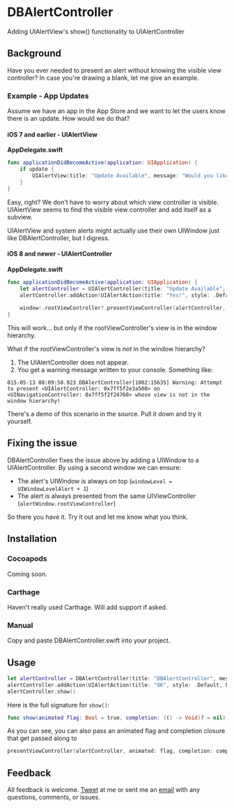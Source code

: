 # DBAlertController
Adding UIAlertView's show() functionality to UIAlertController

## Background
Have you ever needed to present an alert without knowing the visible view controller? In case you're drawing a blank, let me give an example.

### Example - App Updates
Assume we have an app in the App Store and we want to let the users know there is an update. How would we do that?

#### iOS 7 and earlier - UIAlertView
**AppDelegate.swift**
```swift
func applicationDidBecomeActive(application: UIApplication) {
    if update {
        UIAlertView(title: "Update Available", message: "Would you like to update your app?", delegate: self, cancelButtonTitle: "Yes!").show()
    }
}
```
Easy, right? We don't have to worry about which view controller is visible. UIAlertView seems to find the visible view controller and add itself as a subview. 

UIAlertView and system alerts might actually use their own UIWindow just like DBAlertController, but I digress.

#### iOS 8 and newer - UIAlertController
**AppDelegate.swift**
```swift
func applicationDidBecomeActive(application: UIApplication) {
    let alertController = UIAlertController(title: "Update Available", message: "Would you like to update your app?", preferredStyle: .Alert)
    alertController.addAction(UIAlertAction(title: "Yes!", style: .Default, handler: nil))
    
    window!.rootViewController?.presentViewController(alertController, animated: true, completion: nil)
}
```
This will work... but only if the rootViewController's view is in the window hierarchy.

What if the rootViewController's view is *not* in the window hierarchy?

1. The UIAlertController does not appear.
2. You get a warning message written to your console. Something like:
```
015-05-13 08:09:58.923 DBAlertController[1002:15635] Warning: Attempt to present <UIAlertController: 0x7ff5f2e3a500> on <UINavigationController: 0x7ff5f2f24760> whose view is not in the window hierarchy!
```

There's a demo of this scenario in the source. Pull it down and try it yourself.

## Fixing the issue
DBAlertController fixes the issue above by adding a UIWindow to a UIAlertController. By using a second window we can ensure:

* The alert's UIWindow is always on top (`windowLevel = UIWindowLevelAlert + 1`)
* The alert is always presented from the same UIViewController (`alertWindow.rootViewController`)

So there you have it. Try it out and let me know what you think.

## Installation

### Cocoapods
Coming soon.

### Carthage
Haven't really used Carthage. Will add support if asked.

### Manual
Copy and paste DBAlertController.swift into your project.

## Usage
```swift
let alertController = DBAlertController(title: "DBAlertController", message: "Hello World!", preferredStyle: .Alert)
alertController.addAction(UIAlertAction(title: "OK", style: .Default, handler: nil))
alertController.show()
```
Here is the full signature for `show()`:
```swift
func show(animated flag: Bool = true, completion: (() -> Void)? = nil)
```
As you can see, you can also pass an animated flag and completion closure that get passed along to
```swift
presentViewController(alertController, animated: flag, completion: completion)
```

## Feedback
All feedback is welcome. [Tweet](https://twitter.com/dbettermann "@dbettermann") at me or sent me an [email](mailto:dylan.bettermann@gmail.com) with any questions, comments, or issues.
